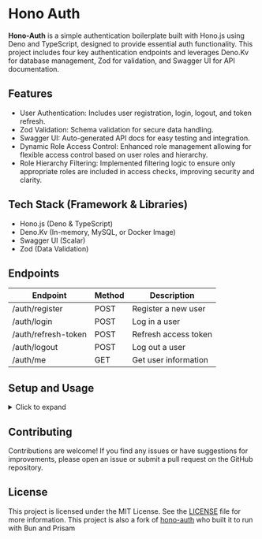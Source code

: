# Hono Auth

**Hono-Auth** is a simple authentication boilerplate built with Hono.js using Deno and TypeScript, designed to provide essential auth functionality. This project includes four key authentication endpoints and leverages Deno.Kv for database management, Zod for validation, and Swagger UI for API documentation.

## Features

- User Authentication: Includes user registration, login, logout, and token refresh.
- Zod Validation: Schema validation for secure data handling.
- Swagger UI: Auto-generated API docs for easy testing and integration.
- Dynamic Role Access Control: Enhanced role management allowing for flexible access control based on user roles and hierarchy.
- Role Hierarchy Filtering: Implemented filtering logic to ensure only appropriate roles are included in access checks, improving security and clarity.

## Tech Stack (Framework & Libraries)

- Hono.js (Deno & TypeScript)
- Deno.Kv (In-memory, MySQL, or Docker Image)
- Swagger UI (Scalar)
- Zod (Data Validation)

## Endpoints

| Endpoint            | Method | Description          |
| ------------------- | ------ | -------------------- |
| /auth/register      | POST   | Register a new user  |
| /auth/login         | POST   | Log in a user        |
| /auth/refresh-token | POST   | Refresh access token |
| /auth/logout        | POST   | Log out a user       |
| /auth/me            | GET    | Get user information |

## Setup and Usage

<details>
  <summary>Click to expand</summary>
  
1. Clone the repository:

```bash
  git clone https://github.com/deadbeefiv/hono-auth.git
  cd hono-auth
  bun install
```
2. Install dependencies
  With Deno
  ```bash title="Deno"
      deno install
  ```
3. Create a `.env` file in the root directory:

   ```bash
     cp .env.example .env
     nano .env # Edit the variables as needed (see below)

     #... (.env)
     DATABASE_URL=postgresql://user:password@localhost:5432/database?schema=public
     JWT_SECRET=your-secret-token
     SALT_ROUNDS=10 # Number of rounds for password hashing
   ```

4. Start the server:

   ```bash
     deno task start

     # Open http://localhost:3000/ui in your browser
   ```

   </details>

## Contributing

Contributions are welcome! If you find any issues or have suggestions for improvements, please open an issue or submit a pull request on the GitHub repository.

## License

This project is licensed under the MIT License. See the [LICENSE](LICENSE.md) file for more information. This project is also a fork of [hono-auth](https://github.com/zckyachmd/hono-auth.git) who built it to run with Bun and Prisam
